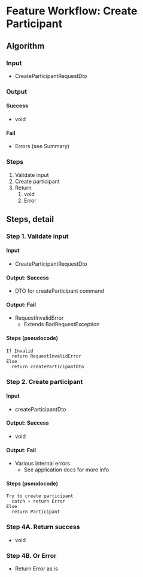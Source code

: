 # Feature Workflow: Create Participant

## Algorithm

### Input

- CreateParticipantRequestDto

### Output

#### Success

- void

#### Fail

- Errors (see Summary)

### Steps

1. Validate input
2. Create participant
3. Return
   1. void
   2. Error

## Steps, detail

### Step 1. Validate input

#### Input

- CreateParticipantRequestDto

#### Output: Success

- DTO for createParticipant command

#### Output: Fail

- RequestInvalidError
  - Extends BadRequestException

#### Steps (pseudocode)

```
If Invalid
  return RequestInvalidError
Else
  return createParticipantDto
```

### Step 2. Create participant

#### Input

- createParticipantDto

#### Output: Success

- void

#### Output: Fail

- Various internal errors
  - See application docs for more info

#### Steps (pseudocode)

```
Try to create participant
  catch + return Error
Else
  return Participant
```

### Step 4A. Return success

- void

### Step 4B. Or Error

- Return Error as is
